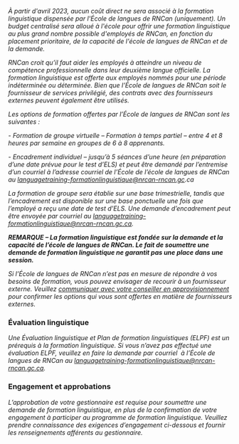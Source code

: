 ﻿_À partir d'avril 2023, aucun coût direct ne sera associé à la formation linguistique dispensée par l'École de langues de RNCan (uniquement). Un budget centralisé sera alloué à l'école pour offrir une formation linguistique au plus grand nombre possible d'employés de RNCan, en fonction du placement prioritaire, de la capacité de l'école de langues de RNCan et de la demande._

_RNCan croit qu’il faut aider les employés à atteindre un niveau de compétence professionnelle dans leur deuxième langue officielle. La formation linguistique est offerte aux employés nommés pour une période indéterminée ou déterminée. Bien que l’École de langues de RNCan soit le fournisseur de services privilégié, des contrats avec des fournisseurs externes peuvent également être utilisés._

_Les options de formation offertes par l’École de langues de RNCan sont les suivantes :_

_- Formation de groupe virtuelle – Formation à temps partiel – entre 4 et 8 heures par semaine en groupes de 6 à 8 apprenants._

_- Encadrement individuel – jusqu’à 5 séances d’une heure (en préparation d’une date prévue pour le test d’ELS) et peut être demandé par l’entremise d’un courriel à l’adresse courriel de l’École de l’école de langues de RNCan au languagetraining-formationlinguistique@nrcan-rncan.gc.ca_

_La formation de groupe sera établie sur une base trimestrielle, tandis que l’encadrement est disponible sur une base ponctuelle une fois que l’employé a reçu une date de test d’ELS. Une demande d’encadrement peut être envoyée par courriel au languagetraining-formationlinguistique@nrcan-rncan.gc.ca._

**_REMARQUE – La formation linguistique est fondée sur la demande et la capacité de l’école de langues de RNCan. Le fait de soumettre une demande de formation linguistique ne garantit pas une place dans une session._**

_Si l’École de langues de RNCan n’est pas en mesure de répondre à vos besoins de formation, vous pouvez envisager de recourir à un fournisseur externe. Veuillez_ [_communiquer avec votre conseiller en approvisionnement_](https://gcdocs.gc.ca/nrcan-rncan/llisapi.dll/link/19125621) _pour confirmer les options qui vous sont offertes en matière de fournisseurs externes._



### Évaluation linguistique
_Une Évaluation linguistique et Plan de formation linguistiques (ELPF) est un prérequis à la formation linguistique. Si vous n’avez pas effectué une évaluation ELPF, veuillez en faire la demande par courriel  à l’École de langues de RNCan au languagetraining-formationlinguistique@nrcan-rncan.gc.ca._

### Engagement et approbations
_L’approbation de votre gestionnaire est requise pour soumettre une demande de formation linguistique, en plus de la confirmation de votre engagement à participer au programme de formation linguistique. Veuillez prendre connaissance des exigences d’engagement ci-dessous et fournir les renseignements afférents au gestionnaire._